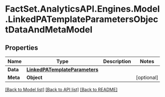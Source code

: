 # FactSet.AnalyticsAPI.Engines.Model.LinkedPATemplateParametersObjectDataAndMetaModel

## Properties

Name | Type | Description | Notes
------------ | ------------- | ------------- | -------------
**Data** | [**LinkedPATemplateParameters**](LinkedPATemplateParameters.md) |  | 
**Meta** | **Object** |  | [optional] 

[[Back to Model list]](../README.md#documentation-for-models) [[Back to API list]](../README.md#documentation-for-api-endpoints) [[Back to README]](../README.md)

